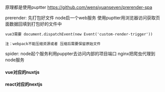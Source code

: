 原理都是使用puptter
https://github.com/wensiyuanseven/prerender-spa

prerender:
    先打包好文件
    node启一个web服务
    使用puptter用浏览器访问获取页面数据回填到打包好的文件中

    vue3需要 document.dispatchEvent(new Event('custom-render-trigger'))

    注：webpack不能压缩资源或者 压缩后需要保留原始文件

spider:
    node起个服务利用puppter去访问内部的项目端口
    nginx把爬虫代理到node服务

#### vue对应的nuxtjs
#### react对应的nextjs